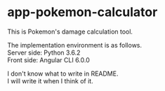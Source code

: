 # app-pokemon-calculator

This is Pokemon's damage calculation tool.

The implementation environment is as follows.  
Server side: Python 3.6.2  
Front side: Angular CLI 6.0.0
      
I don't know what to write in README.  
I will write it when I think of it.
